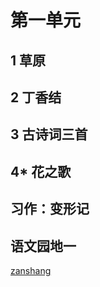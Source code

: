 # 第一单元

<Ebook grade="xxyw6a" :pages="1" :paged="1" ></Ebook> 


## 1 草原

<Ebook grade="xxyw6a" :pages="2" :paged="4" ></Ebook> 


## 2 丁香结

<Ebook grade="xxyw6a" :pages="2" :paged="7" ></Ebook> 


## 3 古诗词三首

<Ebook grade="xxyw6a" :pages="8" :paged="9" ></Ebook> 


## 4* 花之歌

<Ebook grade="xxyw6a" :pages="10" :paged="11" ></Ebook> 


## 习作：变形记

<Ebook grade="xxyw6a" :pages="12" :paged="12" ></Ebook> 


## 语文园地一

<Ebook grade="xxyw6a" :pages="13" :paged="14" ></Ebook> 

[zanshang](../res/zanshang.md ':include')